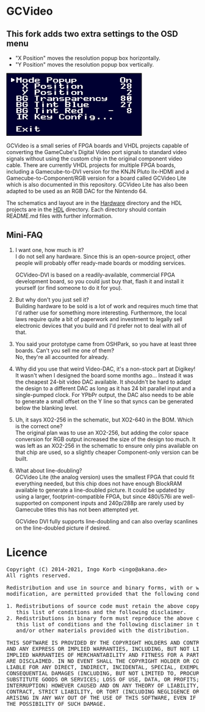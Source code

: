 # GCVideo #

## This fork adds two extra settings to the OSD menu
- "X Position" moves the resolution popup box horizontally.
- "Y Position" moves the resolution popup box vertically.

![OSD Settings menu](Firmware/doc/osd.png)

GCVideo is a small series of FPGA boards and VHDL projects
capable of converting the
GameCube's Digital Video port signals to standard video signals
without using the custom chip in the original component video cable.
There are currently VHDL projects for multiple FPGA boards, including
a Gamecube-to-DVI version for the KNJN Pluto IIx-HDMI and a
Gamecube-to-Component/RGB version for a board called GCVideo Lite
which is also documented in this repository.
GCVideo Lite has also been adapted to be used as
an RGB DAC for the Nintendo 64.

The schematics and layout are in the [Hardware](Hardware) directory
and the HDL projects are in the [HDL](HDL) directory. Each directory
should contain README.md files with further information.


## Mini-FAQ ##

1. I want one, how much is it?  
    I do not sell any hardware. Since this is an open-source project,
    other people will probably offer ready-made boards or modding
    services.

    GCVideo-DVI is based on a readily-available, commercial FPGA
    development board, so you could just buy that, flash it and
    install it yourself (or find someone to do it for you).

1. But why don't you just sell it?  
    Building hardware to be sold is a lot of work and requires much
    time that I'd rather use for something more
    interesting. Furthermore, the local laws require quite a bit of
    paperwork and investment to legally sell electronic devices that
    you build and I'd prefer not to deal with all of that.

1. You said your prototype came from OSHPark, so you have at least
    three boards. Can't you sell me one of them?  
    No, they're all accounted for already.

1. Why did you use that weird Video-DAC, it's a non-stock part at
    Digikey!<br>
    It wasn't when I designed the board some months ago... Instead it
    was the cheapest 24-bit video DAC available. It shouldn't be hard
    to adapt the design to a different DAC as long as it has 24 bit
    parallel input and a single-pumped clock. For YPbPr output, the
    DAC also needs to be able to generate a small offset on the Y line
    so that syncs can be generated below the blanking level.

1. Uh, it says XO2-256 in the schematic, but XO2-640 in the BOM. Which
    is the correct one?  
    The original plan was to use an XO2-256, but adding the color
    space conversion for RGB output increased the size of the design
    too much. It was left as an XO2-256 in the schematic to ensure
    only pins available on that chip are used, so a slightly cheaper
    Component-only version can be built.

1. What about line-doubling?  
    GCVideo Lite (the analog version) uses the smallest FPGA that
    could fit everything needed, but this chip does not have enough
    BlockRAM available to generate a line-doubled picture. It could be
    updated by using a larger, footprint-compatible FPGA, but since
    480i/576i are well-supported on component inputs and 240p/288p are
    rarely used by Gamecube titles this has not been attempted yet.

    GCVideo DVI fully supports line-doubling and can also overlay
    scanlines on the line-doubled picture if desired.



# Licence #

<pre>
Copyright (C) 2014-2021, Ingo Korb &lt;ingo@akana.de&gt;
All rights reserved.

Redistribution and use in source and binary forms, with or without
modification, are permitted provided that the following conditions are met:

1. Redistributions of source code must retain the above copyright notice,
   this list of conditions and the following disclaimer.
2. Redistributions in binary form must reproduce the above copyright notice,
   this list of conditions and the following disclaimer in the documentation
   and/or other materials provided with the distribution.

THIS SOFTWARE IS PROVIDED BY THE COPYRIGHT HOLDERS AND CONTRIBUTORS "AS IS"
AND ANY EXPRESS OR IMPLIED WARRANTIES, INCLUDING, BUT NOT LIMITED TO, THE
IMPLIED WARRANTIES OF MERCHANTABILITY AND FITNESS FOR A PARTICULAR PURPOSE
ARE DISCLAIMED. IN NO EVENT SHALL THE COPYRIGHT HOLDER OR CONTRIBUTORS BE
LIABLE FOR ANY DIRECT, INDIRECT, INCIDENTAL, SPECIAL, EXEMPLARY, OR
CONSEQUENTIAL DAMAGES (INCLUDING, BUT NOT LIMITED TO, PROCUREMENT OF
SUBSTITUTE GOODS OR SERVICES; LOSS OF USE, DATA, OR PROFITS; OR BUSINESS
INTERRUPTION) HOWEVER CAUSED AND ON ANY THEORY OF LIABILITY, WHETHER IN
CONTRACT, STRICT LIABILITY, OR TORT (INCLUDING NEGLIGENCE OR OTHERWISE)
ARISING IN ANY WAY OUT OF THE USE OF THIS SOFTWARE, EVEN IF ADVISED OF
THE POSSIBILITY OF SUCH DAMAGE.
</pre>
